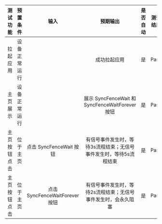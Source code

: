 | 测试功能    | 预置条件         | 输入             |      预期输出       | 是否自动 | 测试结果 |
|:-------:|:------------:|:--------------:|:---------------:|:----:|:----:|
| 拉起应用 |    设备正常运行      |                 |     成功拉起应用      | 是    | Pass |
| 主页展示 |    设备正常运行      |                 | 展示 SyncFenceWait 和 SyncFenceWaitForever 按钮 | 是    | Pass |
| 主页按钮点击 |  位于主页        |  点击 SyncFenceWait 按钮  |  有信号事件发生时，等待3s流程结束；无信号事件发生时，等待5s流程结束    | 是    | Pass |
| 主页按钮点击 |  位于主页        |  点击 SyncFenceWaitForever 按钮  |    有信号事件发生时，等待2s流程结束；无信号事件发生时，会永久阻塞    | 是    | Pass |